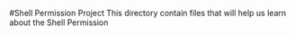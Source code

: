 #Shell Permission Project
This directory contain files that will help us learn about the Shell Permission
